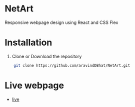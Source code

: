 # NetArt
Responsive webpage design using React and CSS Flex

# Installation

1.  Clone or Download the repository

```bash
    git clone https://github.com/aravindDBhat/NetArt.git
```
# Live webpage

- [live](https://remarkable-starlight-c89b80.netlify.app/)
